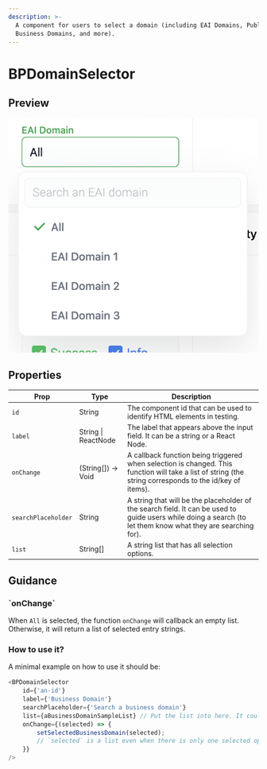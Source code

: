 ```yaml
---
description: >-
  A component for users to select a domain (including EAI Domains, Publishing
  Business Domains, and more).
---
```


# BPDomainSelector

## Preview

![BPDomainSelector](<../.gitbook/assets/Screen Shot 2022-04-18 at 5.37.53 PM.png>)

## Properties

| Prop                | Type                | Description                                                                                                                                                   |
| ------------------- | ------------------- | ------------------------------------------------------------------------------------------------------------------------------------------------------------- |
| `id`                | String              | The component id that can be used to identify HTML elements in testing.                                                                                       |
| `label`             | String \| ReactNode | The label that appears above the input field. It can be a string or a React Node.                                                                             |
| `onChange`          | (String\[]) -> Void | A callback function being triggered when selection is changed. This function will take a list of string (the string corresponds to the id/key of items).      |
| `searchPlaceholder` | String              | A string that will be the placeholder of the search field. It can be used to guide users while doing a search (to let them know what they are searching for). |
| `list`              | String\[]           | A string list that has all selection options.                                                                                                                 |

## Guidance

### \`onChange\`

When `All` is selected, the function `onChange` will callback an empty list. Otherwise, it will return a list of selected entry strings.

### How to use it?

A minimal example on how to use it should be:

```javascript
<BPDomainSelector
    id={'an-id'}
    label={'Business Domain'}
    searchPlaceholder={'Search a business domain'}
    list={aBusinessDomainSampleList} // Put the list into here. It could be a state.
    onChange={(selected) => {
        setSelectedBusinessDomain(selected);
        // `selected` is a list even when there is only one selected option.
    }}
/>
```
